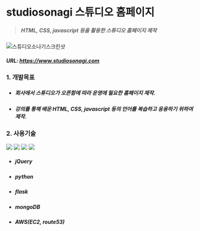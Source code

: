 # studiosonagi 스튜디오 홈페이지

> ##### HTML, CSS, javascript 등을 활용한 스튜디오 홈페이지 제작
![스튜디오소나기스크린샷](https://user-images.githubusercontent.com/108599126/219299869-83fabaca-142f-4f5a-a2e7-7a44dd826e54.PNG)
##### URL: https://www.studiosonagi.com
   
### 1. 개발목표
* ##### 회사에서 스튜디오가 오픈함에 따라 운영에 필요한 홈페이지 제작. 
* ##### 강의를 통해 배운 HTML, CSS, javascript 등의 언어를 복습하고 응용하기 위하여 제작.
   
### 2. 사용기술
<img src="https://img.shields.io/badge/HTML5-E34F26?style=flat&logo=html5&logoColor=white"> <img src="https://img.shields.io/badge/CSS3-1572B6?style=flat&logo=css3&logoColor=white"> <img src="https://img.shields.io/badge/javascript-F7DF1E?style=flat&logo=javascript&logoColor=black"> <img src="https://img.shields.io/badge/jQuery-0769AD?style=flat&logo=jquery3&logoColor=white">
* ##### jQuery
* ##### python
* ##### flask
* ##### mongoDB
* ##### AWS(EC2, route53)

